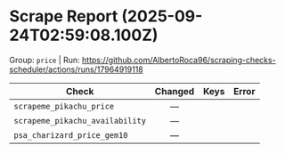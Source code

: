 # Scrape Report (2025-09-24T02:59:08.100Z)

Group: `price`  |  Run: https://github.com/AlbertoRoca96/scraping-checks-scheduler/actions/runs/17964919118

| Check | Changed | Keys | Error |
|---|:---:|:--|:--|
| `scrapeme_pikachu_price` | — |  |  |
| `scrapeme_pikachu_availability` | — |  |  |
| `psa_charizard_price_gem10` | — |  |  |
